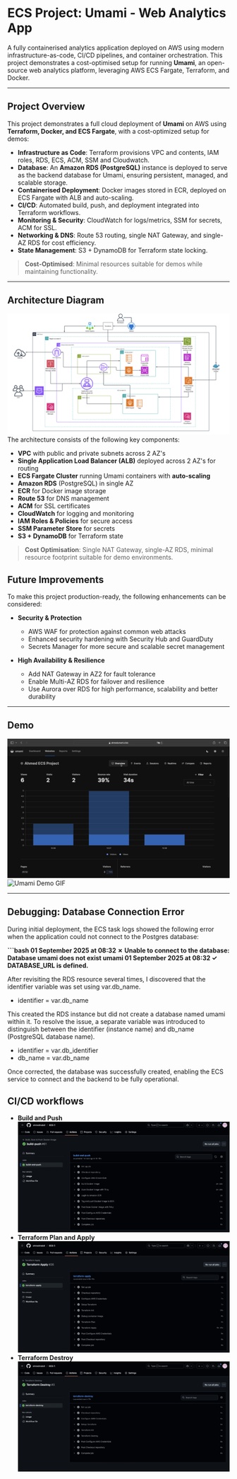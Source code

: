 # ECS Project: Umami - Web Analytics App

A fully containerised analytics application deployed on AWS using modern infrastructure-as-code, CI/CD pipelines, and container orchestration. This project demonstrates a cost-optimised setup for running **Umami**, an open-source web 
analytics platform, leveraging AWS ECS Fargate, Terraform, and Docker.

---
## Project Overview

This project demonstrates a full cloud deployment of **Umami** on AWS using **Terraform, Docker, and ECS Fargate**, with a cost-optimized setup for demos:

- **Infrastructure as Code**: Terraform provisions VPC and contents, IAM roles, RDS, ECS, ACM, SSM and Cloudwatch.
- **Database**: An **Amazon RDS (PostgreSQL)** instance is deployed to serve as the backend database for Umami, ensuring persistent, managed, and scalable storage.
- **Containerised Deployment**: Docker images stored in ECR, deployed on ECS Fargate with ALB and auto-scaling.
- **CI/CD**: Automated build, push, and deployment integrated into Terraform workflows.
- **Monitoring & Security**: CloudWatch for logs/metrics, SSM for secrets, ACM for SSL.
- **Networking & DNS**: Route 53 routing, single NAT Gateway, and single-AZ RDS for cost efficiency.
- **State Management**: S3 + DynamoDB for Terraform state locking.

> **Cost-Optimised**: Minimal resources suitable for demos while maintaining functionality.

---
## Architecture Diagram
![Architecture Diagram](images-recordings/diagrams.png)  
The architecture consists of the following key components:

- **VPC** with public and private subnets across 2 AZ's
- **Single Application Load Balancer (ALB)** deployed across 2 AZ's for routing
- **ECS Fargate Cluster** running Umami containers with **auto-scaling**
- **Amazon RDS** (PostgreSQL) in single AZ
- **ECR** for Docker image storage
- **Route 53** for DNS management
- **ACM** for SSL certificates
- **CloudWatch** for logging and monitoring
- **IAM Roles & Policies** for secure access
- **SSM Parameter Store** for secrets
- **S3 + DynamoDB** for Terraform state

> **Cost Optimisation**: Single NAT Gateway, single-AZ RDS, minimal resource footprint suitable for demo environments.

## Future Improvements

To make this project production-ready, the following enhancements can be considered:

- **Security & Protection**
  - AWS WAF for protection against common web attacks
  - Enhanced security hardening with Security Hub and GuardDuty
  - Secrets Manager for more secure and scalable secret management

- **High Availability & Resilience**
  - Add NAT Gateway in AZ2 for fault tolerance
  - Enable Multi-AZ RDS for failover and resilience
  - Use Aurora over RDS for high performance, scalability and better durability

---
## Demo 

![Umami Demo](images-recordings/umami-demo.png)  
![Umami Demo GIF](images-recordings/umami-demo.gif)  

---
## Debugging: Database Connection Error  

During initial deployment, the ECS task logs showed the following error when the application could not connect to the Postgres database:  

**```bash
01 September 2025 at 08:32
✗ Unable to connect to the database: Database umami does not exist
umami
01 September 2025 at 08:32
✓ DATABASE_URL is defined.**

After revisiting the RDS resource several times, I discovered that the identifier variable was set using var.db_name.
- identifier            = var.db_name

This created the RDS instance but did not create a database named umami within it. To resolve the issue, a separate variable was introduced to distinguish between the identifier (instance name) and db_name (PostgreSQL database name).

- identifier               = var.db_identifier  
- db_name                 = var.db_name

Once corrected, the database was successfully created, enabling the ECS service to connect and the backend to be fully operational.


## CI/CD workflows
- **Build and Push**
![Build & Push](images-recordings/build-push.png)  
- **Terraform Plan and Apply**
![Terraform Apply](images-recordings/apply.png)  
- **Terraform Destroy**
![Terraform Destroy](images-recordings/destroy.png)
